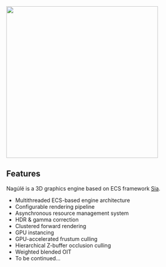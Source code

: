 <img src="https://github.com/sicusa/Nagule/assets/1961145/91b956e8-9025-45e3-923b-a0664bb6fe63" width="400">

## Features

Nagúlë is a 3D graphics engine based on ECS framework [Sia](https://github.com/sicusa/Sia.NET).

* Multithreaded ECS-based engine architecture
* Configurable rendering pipeline
* Asynchronous resource management system
* HDR & gamma correction
* Clustered forward rendering
* GPU instancing
* GPU-accelerated frustum culling
* Hierarchical Z-buffer occlusion culling
* Weighted blended OIT
* To be continued...
